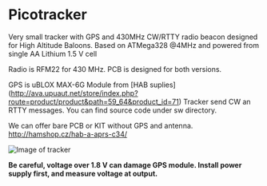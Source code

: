 Picotracker
===========

Very small tracker with GPS and 430MHz CW/RTTY radio beacon designed for High Altitude Baloons.
Based on ATMega328 @4MHz and powered from single AA Lithium 1.5 V cell

Radio is RFM22 for 430 MHz. PCB is designed for both versions.

GPS is uBLOX MAX-6G Module from [HAB suplies] (http://ava.upuaut.net/store/index.php?route=product/product&path=59_64&product_id=71)
Tracker send CW an RTTY messages. 
You can find source code under sw directory.

We can offer bare PCB or KIT without GPS and antenna. 
http://hamshop.cz/hab-a-aprs-c34/

![Image of tracker](https://raw.githubusercontent.com/ok1cdj/picotracker/master/img/tracker.jpg)

**Be careful, voltage over 1.8 V can damage GPS module. Install power supply first, and measure voltage at output.**


